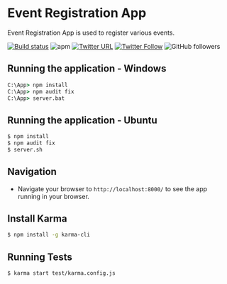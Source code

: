 # Event Registration App

Event Registration App is used to register various events.

[![Build status](https://avvarma.visualstudio.com/ProgLan/_apis/build/status/EventRegistrationApp?branchName=master)](https://avvarma.visualstudio.com/ProgLan/_build/latest?definitionId=16)
![apm](https://img.shields.io/apm/l/vim-mode.svg)
[![Twitter URL](https://img.shields.io/twitter/url/http/shields.io.svg?style=social)](https://twitter.com/iAvinashVarma) [![Twitter Follow](https://img.shields.io/twitter/follow/iAvinashVarma.svg?style=social&label=Follow)](https://twitter.com/iAvinashVarma)
![GitHub followers](https://img.shields.io/github/followers/iAvinashVarma.svg?style=flat-square&label=Follow)

## Running the application - Windows

```cmd
C:\App> npm install
C:\App> npm audit fix
C:\App> server.bat
```

## Running the application - Ubuntu

```bash
$ npm install
$ npm audit fix
$ server.sh
```

## Navigation

* Navigate your browser to `http://localhost:8000/` to see the app running in your browser.

## Install Karma

```bash
$ npm install -g karma-cli
```

## Running Tests

```bash
$ karma start test/karma.config.js
```